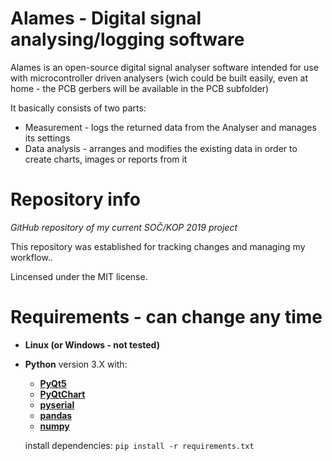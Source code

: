 # Alames - Digital signal analysing/logging software
Alames is an open-source digital signal analyser software intended for use with microcontroller driven analysers (wich could be built easily, even at home - the PCB gerbers will be available in the PCB subfolder)

It basically consists of two parts:
 - Measurement - logs the returned data from the Analyser and manages its settings
 - Data analysis - arranges and modifies the existing data in order to create charts, images or reports from it

# Repository info
*GitHub repository of my current SOČ/KOP 2019 project*

This repository was established for tracking changes and managing my workflow..

Lincensed under the MIT license.

# Requirements - can change any time
 - **Linux (or Windows - not tested)**
 - **Python** version 3.X with:
   - **[PyQt5](https://pypi.python.org/pypi/PyQt5)**
   - **[PyQtChart](https://pypi.python.org/pypi/PyQtChart/5.7)**
   - **[pyserial](https://pypi.python.org/pypi/pyserial)**
   - **[pandas](https://pypi.python.org/pypi/pandas/0.22.0)**
   - **[numpy](https://pypi.python.org/pypi/numpy)**


   install dependencies: `pip install -r requirements.txt`
